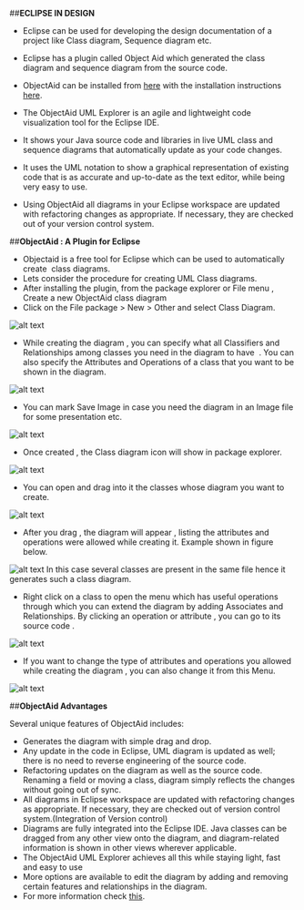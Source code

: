 ##**ECLIPSE IN DESIGN**

- Eclipse can be used for developing the design documentation of a project like Class diagram, Sequence diagram etc.
- Eclipse has a plugin called Object Aid which generated the class diagram and sequence diagram from the source code.
- ObjectAid can be installed from [here](http://www.objectaid.net/update) with the installation instructions [here](http://objectaid.com/installation).
- The ObjectAid UML Explorer is an agile and lightweight code visualization tool for the Eclipse IDE.

- It shows your Java source code and libraries in live UML class and sequence diagrams that automatically update as your code changes. 
- It uses the UML notation to show a graphical representation of existing code that is as accurate and up-to-date as the text editor, while being very easy to use.
- Using ObjectAid all diagrams in your Eclipse workspace are updated with refactoring changes as appropriate. If necessary, they are checked out of your version control system.

##**ObjectAid : A Plugin for Eclipse**

- Objectaid is a free tool for Eclipse which can be used to automatically create  class diagrams.
- Lets consider the procedure for creating UML Class diagrams.
- After installing the plugin, from the package explorer or File menu , Create a new ObjectAid class diagram
- Click on the File package >  New > Other and select Class Diagram.

![alt text](https://github.com/pkdevaraj/Software-Engineering-Presentations/blob/master/images/img33.png "Design1")

- While creating the diagram , you can specify what all Classifiers and Relationships among classes you need in the diagram to have  . You can also specify the Attributes and Operations of a class that you want to be shown in the diagram.

![alt text](https://github.com/pkdevaraj/Software-Engineering-Presentations/blob/master/images/img35.png "Design1")
- You can mark Save Image in case you need the diagram in an Image file for some presentation etc.

![alt text](https://github.com/pkdevaraj/Software-Engineering-Presentations/blob/master/images/img34.png "Design2")
- Once created , the Class diagram icon will show in package explorer.

![alt text](https://github.com/pkdevaraj/Software-Engineering-Presentations/blob/master/images/img36.png "Design3")

- You can open and drag into it the classes whose diagram you want to create.

![alt text](https://github.com/pkdevaraj/Software-Engineering-Presentations/blob/master/images/img37.png "Design4")
- After you drag , the diagram will appear , listing the attributes and operations were allowed while creating it. Example shown in figure below.

![alt text](https://github.com/pkdevaraj/Software-Engineering-Presentations/blob/master/images/img38.gif "Design5")
In this case several classes are present in the same file hence it generates such a class diagram.
- Right click on a class to open the menu which has useful operations through which you can extend the diagram by adding Associates and Relationships. By clicking an operation or attribute , you can go to its source code .

![alt text](https://github.com/pkdevaraj/Software-Engineering-Presentations/blob/master/images/img39.png "Design6")

- If you want to change the type of attributes and operations you allowed while creating the diagram , you can also change it from this Menu.

![alt text](https://github.com/pkdevaraj/Software-Engineering-Presentations/blob/master/images/img40.png "Design7")

##**ObjectAid Advantages**

Several unique features of ObjectAid includes:
  - Generates the diagram with simple drag and drop.
  - Any update in the code in Eclipse, UML diagram is updated as well; there is no need to reverse engineering of the source code.
  - Refactoring updates on the diagram as well as the source code. Renaming a field or moving a class, diagram simply reflects the changes without going out of sync.
  - All diagrams in Eclipse workspace are updated with refactoring changes as appropriate. If necessary, they are checked out of version control system.(Integration of Version control)
  - Diagrams are fully integrated into the Eclipse IDE. Java classes can be dragged from any other view onto the diagram, and diagram-related information is shown in other views wherever applicable.
  - The ObjectAid UML Explorer achieves all this while staying light, fast and easy to use
  - More options are available to edit the diagram by adding and removing certain features and relationships in the diagram.
  - For more information check [this](http://objectaid.com/).

